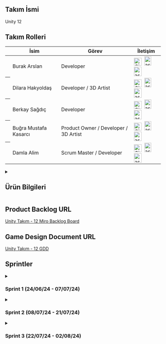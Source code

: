 ## Takım İsmi
Unity 12 
## Takım Rolleri
<table>
  <thead>
    <tr>
      <th></th>
      <th>İsim</th>
      <th>Görev</th>
      <th>İletişim</th>
    </tr>
  </thead>
  <tbody>
  <tr>
      <th></th>
      <td>Burak Arslan</td>
      <td>Developer</td>
      <td>
        <a href="#"><img width="25" src="https://user-images.githubusercontent.com/25181517/192108372-f71d70ac-7ae6-4c0d-8395-51d8870c2ef0.png" alt="Git" title="Git"/></a>&nbsp;
        <a href="#" target="blank"><img src="https://raw.githubusercontent.com/rahuldkjain/github-profile-readme-generator/master/src/images/icons/Social/linked-in-alt.svg" alt="asdsad" height="30" width="22" /></a>&nbsp;
        <a href="#" target="blank"><img src="https://raw.githubusercontent.com/rahuldkjain/github-profile-readme-generator/master/src/images/icons/Social/instagram.svg" alt="asdasd" height="30" width="25" /></a>
      </td>
    </tr>  <tr>
      <th></th>
      <td>Dilara Hakyoldaş</td>
      <td>Developer / 3D Artist</td>
      <td>
        <a href="https://github.com/dilarahakyoldas"><img width="25" src="https://user-images.githubusercontent.com/25181517/192108372-f71d70ac-7ae6-4c0d-8395-51d8870c2ef0.png" alt="Git" title="Git"/></a>&nbsp;
        <a href="https://www.linkedin.com/in/dilarahakyoldas/" target="blank"><img src="https://raw.githubusercontent.com/rahuldkjain/github-profile-readme-generator/master/src/images/icons/Social/linked-in-alt.svg" alt="asdsad" height="30" width="22" /></a>&nbsp;
        <a href="https://www.instagram.com/noitsswizz/" target="blank"><img src="https://raw.githubusercontent.com/rahuldkjain/github-profile-readme-generator/master/src/images/icons/Social/instagram.svg" alt="asdasd" height="30" width="25" /></a>
      </td>
    </tr>
    <tr>
      <th></th>
      <td>Berkay Sağdıç</td>
      <td>Developer</td>
      <td>
        <a href="#"><img width="25" src="https://user-images.githubusercontent.com/25181517/192108372-f71d70ac-7ae6-4c0d-8395-51d8870c2ef0.png" alt="Git" title="Git"/></a>&nbsp;
        <a href="https://www.linkedin.com/in/berkay-sağdıç-b54754201?utm_source=share&utm_campaign=share_via&utm_content=profile&utm_medium=android_app" target="blank"><img src="https://raw.githubusercontent.com/rahuldkjain/github-profile-readme-generator/master/src/images/icons/Social/linked-in-alt.svg" alt="asdsad" height="30" width="22" /></a>&nbsp;
        <a href="https://www.instagram.com/berkaysgdc?igsh=YXcza25laHU2OXQ3" target="blank"><img src="https://raw.githubusercontent.com/rahuldkjain/github-profile-readme-generator/master/src/images/icons/Social/instagram.svg" alt="asdasd" height="30" width="25" /></a>
      </td>
    </tr>
    <tr>
      <th></th>
      <td>Buğra Mustafa Kasarcı</td>
      <td>Product Owner / Developer / 3D Artist</td>
      <td>
        <a href="#"><img width="25" src="https://user-images.githubusercontent.com/25181517/192108372-f71d70ac-7ae6-4c0d-8395-51d8870c2ef0.png" alt="Git" title="Git"/></a>&nbsp;
        <a href="https://www.linkedin.com/in/buğra-mustafa-kasarcı-823967248/" target="blank"><img src="https://raw.githubusercontent.com/rahuldkjain/github-profile-readme-generator/master/src/images/icons/Social/linked-in-alt.svg" alt="asdsad" height="30" width="22" /></a>&nbsp;
        <a href="https://www.instagram.com/azazel_sann?igsh=MWt1cjRsYmxubDc1eA==" target="blank"><img src="https://raw.githubusercontent.com/rahuldkjain/github-profile-readme-generator/master/src/images/icons/Social/instagram.svg" alt="asdasd" height="30" width="25" /></a>
      </td>
    </tr>
    <tr>
      <th></th>
      <td>Damla Alim</td>
      <td>Scrum Master / Developer</td>
      <td>
        <a href="https://github.com/damlaalim"><img width="25" src="https://user-images.githubusercontent.com/25181517/192108372-f71d70ac-7ae6-4c0d-8395-51d8870c2ef0.png" alt="Git" title="Git"/></a>&nbsp;
        <a href="https://www.linkedin.com/in/damlaalim/" target="blank"><img src="https://raw.githubusercontent.com/rahuldkjain/github-profile-readme-generator/master/src/images/icons/Social/linked-in-alt.svg" alt="asdsad" height="30" width="22" /></a>&nbsp;
        <a href="https://www.instagram.com/lunaspatium/" target="blank"><img src="https://raw.githubusercontent.com/rahuldkjain/github-profile-readme-generator/master/src/images/icons/Social/instagram.svg" alt="asdasd" height="30" width="25" /></a>
      </td>
    </tr>
  </tbody>
</table>
<details>
  <summary>
  
  ## Ürün Bilgileri
  </summary>
  
  ## Ürün İsmi
  Deadly Jokes
  ## Ürün Açıklaması
  Bu oyun; doğa üstü bir diyarda geçen, oyuncuların bulmacalar çözerek ilerlemesini konu alan ve komedi unsurları içeren eşli bulmaca oyunudur.
  ## Ürün Özellikleri 
  * 3D 
  * Multiplayer
  * Yapay zeka ile desteklenmiş NPC'ler
  * Gameanalytics
  ## Hedef Kitle 
  * 18-40 yaş arası gençler, yetişkinler, casual oyuncular<br>
  * Puzzle sevenler<br>
  * PC oyuncuları

<details>
  <summary> 
    <h2>Konsept Geliştirme</h2>
  </summary>
  
  ### Ana Hikaye
  * İki ana karakter, ölümlerinden sonra Azrail'in yanında çalışmaya başlar ve günahlarını hafifletmek için çeşitli görevleri tamamlamak zorundadır.
    * Görevler, çeşitli bulmacalar ve hikaye tabanlı mini gamelerden oluşur.
  ### Azrail'in Karakteri
  * Mizahi ve karizmatik, ama aynı zamanda disiplinli bir figür.
  * Oyunculara görevler verirken esprili ve alaycı bir dil kullanır.
  * Alkol düşkünlüğü zaman zaman oyun ilerleyişini etkileyebilir (örneğin, sarhoşken verdiği karmaşık görevler, konuşmalar).
  ### Sekreter ve Köpek
  * Sekreter, Azrail'in organizasyon işlerini yürütür ve oyunculara ipuçları verir.
  * Köpek, zaman zaman oyunculara yardım eder veya çeşitli bulmacaların çözümünde rol oynar.
  ### Kabul Kriterleri
  1. Görev, Azrail tarafından esprili bir şekilde oyuncuya sunulmalıdır.
  2. Bulmaca, belirli adımlarla çözülmeli ve oyuncuya ipuçları verilmelidir (sekreter veya köpek aracılığıyla).
  3. Bulmaca çözüldüğünde, oyuncu gerekli anahtarı veya ödülü almalıdır.
  4. Görev tamamlandığında, Azrail'den mizahi bir geri bildirim alınmalıdır.
  ### Ekstra Detaylar
  * Gözlük Kullanımı: Oyuncular, Azrail'in özel parti gözlüklerini kullanarak farklı bir boyutta bulmacaları çözebilirler ve bu boyutta ruhlarla iletişim kurabilirler.
  * İlerleyiş: Her görev ve bulmaca, oyuncuların hikayede ilerlemesini ve karakter gelişimlerini sağlar.

  ### 1. Mizahi ve Karizmatik Ana Karakter
  * Azrail'in Karakteri: Azrail'in alkol düşkünü, esprili ve alaycı tavrı, oyuna bir mizah katmanı ekler. Azrail'in diyalogları ve tepkileri, oyunculara sürekli olarak eğlenceli ve beklenmedik anlar yaşatır.
  * Sekreter ve Köpek: Azrail'in sekreteri ve köpeği ile olan etkileşimler, oyuna ekstra bir mizah ve derinlik katar.
  ### 2. Eşsiz Hikaye ve Görev Yapısı:
  * Ölümden Sonra Hayat: Oyunun ana hikayesi, oyuncuların ölümden sonra Azrail için çalışarak günahlarını hafifletmeye çalıştıkları bir dünyada geçer. Bu, alışılmadık ve ilgi çekici bir hikaye sunar.
  * Görevlerin Çeşitliliği: Puzzle ve mini oyunlar ile oyuncuya farklı bir deneyim sunulur. Görevler özeldir
  ### 3. Parti Gözlükleri
  * Parti Gözlükleri: Azrail'in favori parti gözlükleri, oyunculara oyunun görsellerini renkli ve canlı(filtre kafasında) hale getiren bir güç sağlar. Bu gözlükler, aynı zamanda oyuncuların ruhlarla iletişim kurmalarına olanak tanır.
  * Alternatif Boyutlar: Gözlüklerin kullanımıyla oyuncular farklı boyutlara geçer ve bu boyutlarda farklı bulmacalar çözebilirler.
  ### 4. Dinamik ve Etkileşimli Dünya
  * Dinamik NPC'ler: Oyunun dünyasında dinamik ve etkileşimli NPC'ler bulunur. Bu NPC'ler, ipuçları sağlayabilir ve oyunun hikayesini ilerletebilir.
  * Çevresel Etkileşimler: Oyuncular, çevreleriyle etkileşime girerek bulmacaları çözebilir.
  ### 5. Geri Bildirim ve İlerleme
  * Mizahi Geri Bildirimler: Oyuncular, görevleri tamamladıklarında veya başarısız olduklarında Azrail'den mizahi geri bildirimler alır. Bu geri bildirimler, oyunun mizahını ve eğlencesini artırır.
  * Kademeli İlerleme ve Geril Bildirim: Oyuncular, her görev ve bulmacayla birlikte Azrail'in güvenini kazanır ve cennete giden yolda ilerler. Bu ilerleme, oyunculara sürekli bir başarı hissi verir.
  ### 6. Çift Oyuncu Modu
  * Ekip Çalışması: Oyuncular, iki kişi olarak Azrail için çalışır ve görevleri birlikte tamamlarlar. Bu, oyuncular arasında işbirliği ve iletişimi teşvik eder.
</details>

</details>

## Product Backlog URL
<a href = "https://miro.com/app/board/uXjVK39cXO8=/?share_link_id=103924746273" target ="blank">Unity Takım - 12 Miro Backlog Board</a>
## Game Design Document URL
<a href = "https://docs.google.com/document/d/1C1wG88VrsLhP53gUKr8G70yUAR4o-WW5Pq4IXdTWvxo/edit?usp=sharing" target ="blank">Unity Takım - 12 GDD</a>

## Sprintler

<details>
  <summary><h3>Sprint 1 (24/06/24 - 07/07/24)</h3></summary>
      <details>
        <summary><h3>Sprint Planning & Sprint Process</h3></summary>
  
  * <b>Sprint içinde tamamlanması tahmin edilen puan:</b> 45
  * <b>Puan tamamlama mantığı:</b> İlk Sprint için bitirilmesi istenilen puan sayısı 45 olarak belirlenmiştir ve hedefe ulaşılmıştır.
  * <b>Daily Scrum:</b> Daily Scrum toplantılarının istisnalar haricinde Whatsapp üzerinden yapılmasına karar verilmiştir.

    ## Daily Scrum Görselleri

      <a href="https://imgur.com/a/znl8tDg">Daily Scrum Görselleri</a>

    <details>
      <summary><h3>Sprint Board Updates (Screenshots)</h3></summary>
      Sprint Task Puanı 100 puan olarak belirlenmiştir.
      
     <a href="https://imgur.com/a/6f7ivHv">Sprint Board Görselleri</a>



      ## Tasklerde Kullandığımız Etkiketler:
      ![image](https://github.com/damlaalim/bootcamp-12/assets/90152361/f0f668d1-d77d-4515-8865-8a26d3338365)

      
    </details>
      
      ## Ürün Görselleri
      <a href="https://imgur.com/a/jaw2WMq" target="_blank">Ürün Görselleri</a>
    </details>

    <details>
      <summary><h3> Sprint Review & Sprint Retrospective</h3></summary>
      
      * <b>Sprint Review Katılımcıları:</b> Damla Alim, Burak Arslan, Berkay Sağdıç, Buğra Mustafa Kasarcı, Dilara Hakyoldaş 
      * <b>Sprint Review:</b> Alınan Kararlar,
        1. Oyunun temasında renklendirmenin ve ışıklandırmanın nasıl olacağı tartışılmıştır.
        2. Level design ve modelleme konusunda görevlendirmeler yapılmıştır.
        3. Daily scrumlar hakkında konuşulmuştur.
        4. Tasklerin daha detaylandırılacabileceği konuşulmuştur.

      * <b>Sprint Retrospective:</b>
        1. Ekip içi iletişimde temel uygulama olarak discordun kullanılması amaçlanmıştır.
        2. Daha sıkı çalışılması gerektiği vurgulanmıştır.
      
    </details>
</details>

<details>
  <summary><h3>Sprint 2 (08/07/24 - 21/07/24)</h3></summary>
  <details>
        <summary><h3>Sprint Planning & Sprint Process</h3></summary>
  
  * <b>Sprint içinde tamamlanması tahmin edilen puan:</b> 45
  * <b>Puan tamamlama mantığı:</b> Sprint için bitirilmesi istenilen puan sayısı 45 olarak belirlenmiştir ve hedefe ulaşılmıştır.<br>

    ## Sprint Board Updates (Screenshots)
      Sprint Task Puanı 87 puan olarak belirlenmiştir. 82 puan tamamlanabilmiştir.

      <a href="https://imgur.com/a/X4QkUrd" target="_blank">Sprint Board Görselleri (OUA Bootcamp U12)</a>
    ## Ürün Görselleri 
      <a href="https://imgur.com/a/UFcLccG" target="_blank">Ürün Görselleri (OUA Bootcamp U12)</a><br>
    ## Daily Scrum Görselleri
      <a href="https://imgur.com/a/DSqSmpg">Daily Scrum Görselleri (OUA Bootcamp U12)</a>
    </details>
    <details>
      <summary><h3> Sprint Review & Sprint Retrospective</h3></summary>
      
      * <b>Sprint Review Katılımcıları:</b> Damla Alim, Berkay Sağdıç, Buğra Mustafa Kasarcı
      * <b>Sprint Review:</b> Alınan Kararlar,
        1. Aralıksız her gün daily scrum yapılması ve ekibin bu şekilde motive edilmesi - iletişiminin güçlendirilmesine karar verilmiştir.
        2. Görevlerin önceliklendirilmesi yapılmıştır.
        3. Backlog güncellenmiştir.

      * <b>Sprint Retrospective:</b>
        1. Daha sıkı çalışılması gerektiği konuşulmuştur.
        2. Daha sık toplantı yapılmasına karar verilmiştir.
      
    </details>
</details>

<details>
  <summary><h3>Sprint 3 (22/07/24 - 02/08/24)</h3></summary>
  
</details>
